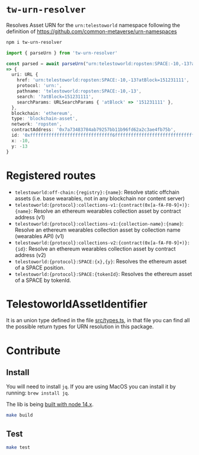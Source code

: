# `tw-urn-resolver`

Resolves Asset URN for the `urn:telestoworld` namespace following the definition of https://github.com/common-metaverse/urn-namespaces

```bash
npm i tw-urn-resolver
```

```typescript
import { parseUrn } from 'tw-urn-resolver'

const parsed = await parseUrn("urn:telestoworld:ropsten:SPACE:-10,-13?atBlock=151231111")
=> {
  uri: URL {
    href: 'urn:telestoworld:ropsten:SPACE:-10,-13?atBlock=151231111',
    protocol: 'urn:',
    pathname: 'telestoworld:ropsten:SPACE:-10,-13',
    search: '?atBlock=151231111',
    searchParams: URLSearchParams { 'atBlock' => '151231111' },
  },
  blockchain: 'ethereum',
  type: 'blockchain-asset',
  network: 'ropsten',
  contractAddress: '0x7a73483784ab79257bb11b96fd62a2c3ae4fb75b',
  id: '0xfffffffffffffffffffffffffffffff6fffffffffffffffffffffffffffffff3',
  x: -10,
  y: -13
}
```

# Registered routes

- `telestoworld:off-chain:{registry}:{name}`: Resolve static offchain assets (i.e. base wearables, not in any blockchain nor content server)
- `telestoworld:{protocol}:collections-v1:{contract(0x[a-fA-F0-9]+)}:{name}`: Resolve an ethereum wearables collection asset by contract address (v1)
- `telestoworld:{protocol}:collections-v1:{collection-name}:{name}`: Resolve an ethereum wearables collection asset by collection name (wearables API) (v1)
- `telestoworld:{protocol}:collections-v2:{contract(0x[a-fA-F0-9]+)}:{id}`: Resolve an ethereum wearables collection asset by contract address (v2)
- `telestoworld:{protocol}:SPACE:{x},{y}`: Resolves the ethereum asset of a SPACE position.
- `telestoworld:{protocol}:SPACE:{tokenId}`: Resolves the ethereum asset of a SPACE by tokenId.

# TelestoworldAssetIdentifier

It is an union type defined in the file [src/types.ts](src/types.ts), in that file you can find all the possible return types for URN resolution in this package.

# Contribute

## Install

You will need to install `jq`. If you are using MacOS you can install it by running: `brew install jq`.

The lib is being [built with node 14.x](.github/workflows/ci.yml).

```bash
make build
```

## Test

```bash
make test
```

